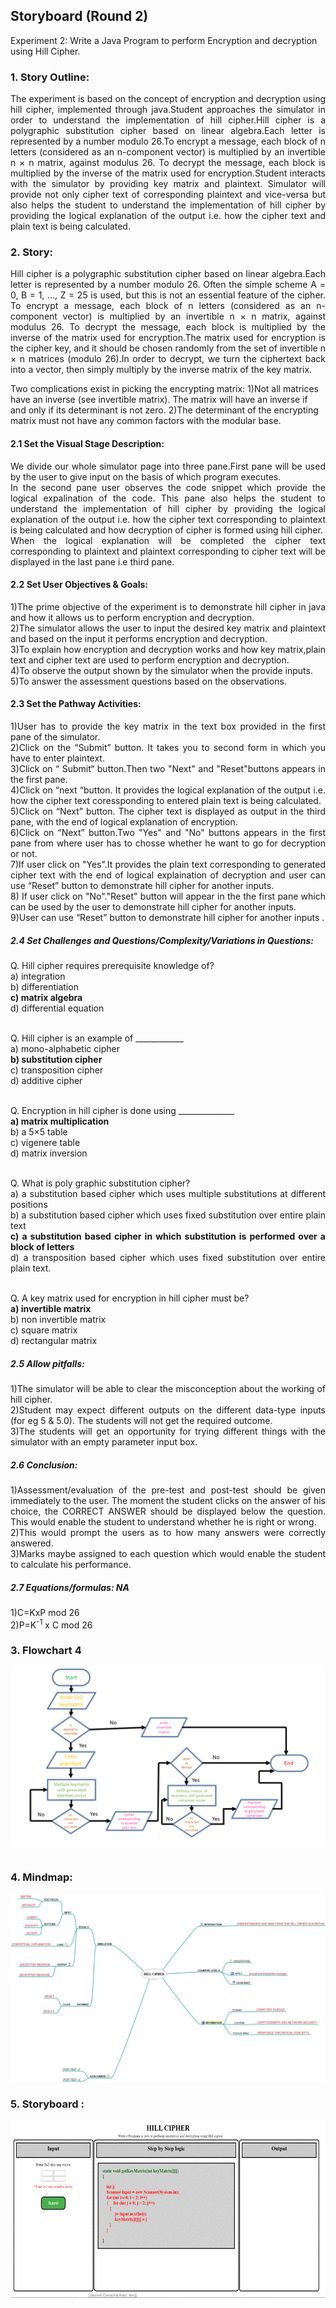 ## Storyboard (Round 2)

Experiment 2: Write a Java Program to perform Encryption and decryption using Hill Cipher.

### 1. Story Outline:
<div align="justify">
The experiment is based on the concept of encryption and decryption using hill cipher, implemented through java.Student approaches the simulator in order to understand the implementation of hill cipher.Hill cipher is a polygraphic substitution cipher based on linear algebra.Each letter is represented by a number modulo 26.To encrypt a message, each block of n letters (considered as an n-component vector) is multiplied by an invertible n × n matrix, against modulus 26. To decrypt the message, each block is multiplied by the inverse of the matrix used for encryption.Student interacts with the simulator by providing key matrix and plaintext. Simulator will provide not only cipher text of corresponding plaintext and vice-versa but also helps the student to understand the implementation of hill cipher by providing the logical explanation of the output i.e. how the cipher text and plain text is being calculated.</div>

### 2. Story:
<div align="justify">
Hill cipher is a polygraphic substitution cipher based on linear algebra.Each letter is represented by a number modulo 26. Often the simple scheme A = 0, B = 1, …, Z = 25 is used, but this is not an essential feature of the cipher. To encrypt a message, each block of n letters (considered as an n-component vector) is multiplied by an invertible n × n matrix, against modulus 26. To decrypt the message, each block is multiplied by the inverse of the matrix used for encryption.The matrix used for encryption is the cipher key, and it should be chosen randomly from the set of invertible n × n matrices (modulo 26).In order to decrypt, we turn the ciphertext back into a vector, then simply multiply by the inverse matrix of the key matrix.</div>

Two complications exist in picking the encrypting matrix:
1)Not all matrices have an inverse (see invertible matrix). The matrix will have an inverse if and only if its determinant is not zero.
2)The determinant of the encrypting matrix must not have any common factors with the modular base.
<div align="justify"
Thus, if we work modulo 26 as above, the determinant must be nonzero, and must not be divisible by 2 or 13. If the determinant is 0, or has common factors with the modular base, then the matrix cannot be used in the Hill cipher, and another matrix must be chosen (otherwise it will not be possible to decrypt). Fortunately, matrices which satisfy the conditions to be used in the Hill cipher are fairly common.</div>



#### 2.1 Set the Visual Stage Description:
<div align="justfy">
We divide our whole simulator page into three pane.First pane will be used by the user to give input on the basis of which program executes.<br>
In the second pane user observes the code snippet which provide the logical expalination of the code. This pane also helps the student to understand the implementation of hill cipher by providing the logical explanation of the output i.e. how the cipher text corresponding to plaintext is being calculated and how decryption of cipher is formed using hill cipher.<br>
When the logical explanation will be completed the cipher text corresponding to plaintext and plaintext corresponding to cipher text will be displayed in the last pane i.e third pane.<br></div>

#### 2.2 Set User Objectives & Goals:
<div align="justify">
1)The prime objective of the experiment is to demonstrate hill cipher in java and how it allows us to perform encryption and decryption.<br>
2)The simulator allows the user to input the desired key matrix and plaintext and based on the input it performs encryption and decryption.<br>
3)To explain how encryption and decryption works and how key matrix,plain text and cipher text are used to perform encryption and decryption.<br>
4)To observe the output shown by the simulator when the provide inputs.<br>
5)To answer the assessment questions based on the observations.<br></div>

#### 2.3 Set the Pathway Activities:
1)User has to provide the key matrix in the text box provided in the first pane of the simulator.<br>
2)Click on the “Submit” button. It takes you to second form in which you have to enter plaintext. <br>
3)Click on “ Submit“ button.Then two "Next" and "Reset"buttons appears in the first pane.<br>
4)Click on “next “button. It provides the logical explanation of the output i.e. how the cipher text coressponding to entered plain text is being calculated.<br>
5)Click on “Next” button. The cipher text is displayed as output in the third pane, with the end of logical explanation of encryption.  <br>
6)Click on “Next” button.Two "Yes" and "No" buttons appears in the first pane from where user has to chosse whether he want to go for decryption or not.<br>
7)If user click on "Yes".It provides the plain text corresponding to generated cipher text with the end of logical explaination of decryption and user can use “Reset” button to demonstrate hill cipher for another inputs.<br>
8) If user click on "No"."Reset" button will appear in the the first pane which can be used by the user to demonstrate hill cipher for another inputs.<br>
9)User can use “Reset” button to demonstrate hill cipher for another inputs .<br>

##### 2.4 Set Challenges and Questions/Complexity/Variations in Questions:
Q. Hill cipher requires prerequisite knowledge of?<br>
a) integration<br>
b) differentiation<br>
<b>c) matrix algebra</b><br>
d) differential equation<br><br>

Q. Hill cipher is an example of ____________<br>
a) mono-alphabetic cipher<br>
<b>b) substitution cipher</b><br>
c) transposition cipher<br>
d) additive cipher<br><br>

Q. Encryption in hill cipher is done using ______________<br>
<b>a) matrix multiplication</b><br>
b) a 5×5 table<br>
c) vigenere table<br>
d) matrix inversion<br><br>

Q. What is poly graphic substitution cipher?<br>
a) a substitution based cipher which uses multiple substitutions at different positions<br>
b) a substitution based cipher which uses fixed substitution over entire plain text<br>
<b>c) a substitution based cipher in which substitution is performed over a block of letters</b><br>
d) a transposition based cipher which uses fixed substitution over entire plain text.<br><br>

Q. A key matrix used for encryption in hill cipher must be?<br>
<b>a) invertible matrix</b><br>
b) non invertible matrix<br>
c) square matrix<br>
d) rectangular matrix<br>

##### 2.5 Allow pitfalls:
1)The simulator will be able to clear the misconception about the working of hill cipher.<br>
2)Student may expect different outputs on the different data-type inputs (for eg 5 & 5.0). The students will not get the required outcome.<br>
3)The students will get an opportunity for trying different things with the simulator with an empty parameter input box.<br>

##### 2.6 Conclusion:
1)Assessment/evaluation of the pre-test and post-test should be given immediately to the user. The moment the student clicks on the answer of his choice, the CORRECT ANSWER should be displayed below the question. This would enable the student to understand whether he is right or wrong.<br>
2)This would prompt the users as to how many answers were correctly answered.<br>
3)Marks maybe assigned to each question which would enable the student to calculate his performance.<br>

##### 2.7 Equations/formulas: NA
1)C=KxP mod 26<br>
2)P=K<sup>-1</sup> x C mod 26


### 3. Flowchart 4
<img src="flowchart/Slide1.PNG"/><br><br>


### 4. Mindmap:
<img src="mindmap/mindmap.jpeg"><br>

### 5. Storyboard :
<img src="storyboard/storyboard.gif">

